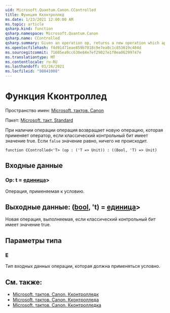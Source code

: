 ```yaml
---
uid: Microsoft.Quantum.Canon.CControlled
title: Функция Кконтроллед
ms.date: 1/23/2021 12:00:00 AM
ms.topic: article
qsharp.kind: function
qsharp.namespace: Microsoft.Quantum.Canon
qsharp.name: CControlled
qsharp.summary: Given an operation op, returns a new operation which applies the op if a classical control bit is true. If `false`, nothing happens.
ms.openlocfilehash: f4d91471eae859b7018c9e7ea0c1c853619c484d
ms.sourcegitcommit: 71605ea9cc630e84e7ef29027e1f0ea06299747e
ms.translationtype: MT
ms.contentlocale: ru-RU
ms.lasthandoff: 01/26/2021
ms.locfileid: "98841008"
---
```

# <a name="ccontrolled-function"></a>Функция Кконтроллед

Пространство имен: [Microsoft. тактов. Canon](xref:Microsoft.Quantum.Canon)

Пакет: [Microsoft. такт. Standard](https://nuget.org/packages/Microsoft.Quantum.Standard)


При наличии операции операция возвращает новую операцию, которая применяет оператор, если классический контрольный бит имеет значение true. Если `false` значение равно, ничего не происходит.

```qsharp
function CControlled<'T> (op : ('T => Unit)) : ((Bool, 'T) => Unit)
```


## <a name="input"></a>Входные данные

### <a name="op--t--unit"></a>Op: t = [единица](xref:microsoft.quantum.lang-ref.unit)> 

Операция, применяемая к условию.



## <a name="output--boolt--unit"></a>Выходные данные: ([bool](xref:microsoft.quantum.lang-ref.bool), 't) = [единица](xref:microsoft.quantum.lang-ref.unit)> 

Новая операция, выполняемая, если классический контрольный бит имеет значение true.

## <a name="type-parameters"></a>Параметры типа

### <a name="t"></a>Е

Тип входных данных операции, которая должна применяться условно.

## <a name="see-also"></a>См. также:

- [Microsoft. тактов. Canon. Кконтролледк](xref:Microsoft.Quantum.Canon.CControlledC)
- [Microsoft. тактов. Canon. Кконтролледа](xref:Microsoft.Quantum.Canon.CControlledA)
- [Microsoft. тактов. Canon. Кконтролледка](xref:Microsoft.Quantum.Canon.CControlledCA)